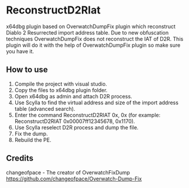 # ReconstructD2RIat

x64dbg plugin based on OverwatchDumpFix plugin which reconstruct Diablo 2 Resurrected import address table.
Due to new obfuscation techniques OverwatchDumpFix does not reconstruct the IAT of D2R.
This plugin will do it with the help of OverwatchDumpFix plugin so make sure you have it.

## How to use
1. Compile the project with visual studio.
2. Copy the files to x64dbg plugin folder.
3. Open x64dbg as admin and attach D2R process.
4. Use Scylla to find the virtual address and size of the import address table (advanced search).
5. Enter the command ReconstructD2RIAT 0x<IAT Virtual Address>, 0x<IAT Size> (for example: ReconstructD2RIAT 0x00007ff12345678, 0x1170).
6. Use Scylla reselect D2R process and dump the file.
7. Fix the dump.
8. Rebuild the PE.
  
## Credits
changeofpace - The creator of OverwatchFixDump https://github.com/changeofpace/Overwatch-Dump-Fix

